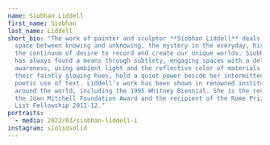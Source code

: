 ```yaml
---
name: Siobhan Liddell
first_name: Siobhan
last_name: Liddell
short_bio: "The work of painter and sculptor **Siobhan Liddell** deals with the
  space between knowing and unknowing, the mystery in the everyday, history, and
  the continuum of desire to record and create our unique worlds. Siobhan's work
  has always found a means through subtlety, engaging spaces with a delicate
  awareness, using ambient light and the reflective color of materials that, in
  their faintly glowing hues, hold a quiet power beside her intermittent and
  poetic use of text. Liddell’s work has been shown in renowned institutions
  around the world, including the 1995 Whitney Biennial. She is the recipient of
  the Joan Mitchell Foundation Award and the recipient of the Rome Prize: Vera
  List Fellowship 2011-12."
portraits:
  - media: 2022/03/siobhan-liddell-1
instagram: siolidsolid
---
```

